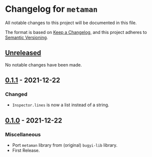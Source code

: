 # Changelog for `metaman`

All notable changes to this project will be documented in this file.

The format is based on [Keep a Changelog], and this project adheres to
[Semantic Versioning].

[Keep a Changelog]: https://keepachangelog.com/en/1.0.0/
[Semantic Versioning]: https://semver.org/


## [Unreleased](https://github.com/python-boltons/metaman/compare/0.1.1...HEAD)

No notable changes have been made.


## [0.1.1](https://github.com/python-boltons/metaman/compare/0.1.0...0.1.1) - 2021-12-22

### Changed

* `Inspector.lines` is now a list instead of a string.


## [0.1.0](https://github.com/python-boltons/metaman/releases/tag/0.1.0) - 2021-12-22

### Miscellaneous

* Port `metaman` library from (original) `bugyi-lib` library.
* First Release.
